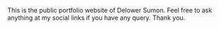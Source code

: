 This is the public portfolio website of Delower Sumon.
Feel free to ask anything at my social links if you have any query.
Thank you.
